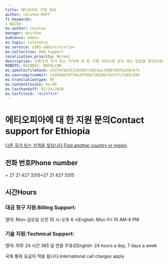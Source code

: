 ```yaml
---
title: 에티오피아 지원 정보
author: cmcatee-MSFT
f1.keywords:
- NOCSH
ms.author: cmcatee
manager: mnirkhe
audience: Admin
ms.topic: reference
ms.service: o365-administration
ms.collection: Adm_Support
localization_priority: Normal
description: 사용자의 국가 또는 지역에 대 한 지원 서비스에 문의 하는 방법을 알아보세요.
ROBOTS: NOINDEX, NOFOLLOW
ms.openlocfilehash: e5d7678e35310dd9c1ddc9ac29407e8fae58c67e
ms.sourcegitcommit: ca2b58ef8f5be24f09e73620b74a1ffcf2d4c290
ms.translationtype: MT
ms.contentlocale: ko-KR
ms.lasthandoff: 02/24/2020
ms.locfileid: "42247534"
---
```

# <a name="contact-support-for-ethiopia"></a><span data-ttu-id="99a0f-103">에티오피아에 대 한 지원 문의</span><span class="sxs-lookup"><span data-stu-id="99a0f-103">Contact support for Ethiopia</span></span>

<span data-ttu-id="99a0f-104">[다른 국가 또는 지역을 찾습니다](../contact-support-for-business-products.md).</span><span class="sxs-lookup"><span data-stu-id="99a0f-104">[Find another country or region](../contact-support-for-business-products.md).</span></span>

## <a name="phone-number"></a><span data-ttu-id="99a0f-105">전화 번호</span><span class="sxs-lookup"><span data-stu-id="99a0f-105">Phone number</span></span>
<span data-ttu-id="99a0f-106">+ 27 21 427 3315</span><span class="sxs-lookup"><span data-stu-id="99a0f-106">+27 21 427 3315</span></span>

## <a name="hours"></a><span data-ttu-id="99a0f-107">시간</span><span class="sxs-lookup"><span data-stu-id="99a0f-107">Hours</span></span>
### <a name="billing-support"></a><span data-ttu-id="99a0f-108">대금 청구 지원:</span><span class="sxs-lookup"><span data-stu-id="99a0f-108">Billing Support:</span></span>

<span data-ttu-id="99a0f-109">영어: Mon-금요일 오전 10 시-오후 6 시</span><span class="sxs-lookup"><span data-stu-id="99a0f-109">English: Mon-Fri 10 AM-6 PM</span></span>

### <a name="technical-support"></a><span data-ttu-id="99a0f-110">기술 지원:</span><span class="sxs-lookup"><span data-stu-id="99a0f-110">Technical Support:</span></span>

<span data-ttu-id="99a0f-111">영어: 하루 24 시간 365 일 연중 무휴로</span><span class="sxs-lookup"><span data-stu-id="99a0f-111">English: 24 hours a day, 7 days a week</span></span>

<span data-ttu-id="99a0f-112">국제 통화 요금이 적용 됩니다.</span><span class="sxs-lookup"><span data-stu-id="99a0f-112">International call charges apply</span></span>